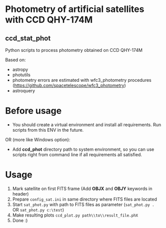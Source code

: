 Photometry of artificial satellites with CCD QHY-174M
===================
## ccd_stat_phot

Python scripts to process photometry obtained on CCD QHY-174M

Based on:
- astropy
- photutils
- photometry errors are estimated with wfc3_photometry procedures (https://github.com/spacetelescope/wfc3_photometry)
- astroquery

# Before usage
* You should create a virtual environment and install all requirements.
Run scripts from this ENV in the future.

OR (more like Windows option):

* Add **ccd_phot** directory path to system environment, so you can use scripts right from command line if all requirements all satisfied. 

# Usage
1. Mark satellite on first FITS frame (Add **OBJX** and **OBJY** keywords in header)
2. Prepare `config_sat.ini` in same directory where FITS files are located
3. Start `sat_phot.py` with path to FITS files as parameter (`sat_phot.py . ` OR `sat_phot.py c:\test`)
4. Make resulting plots `ccd_plot.py path\\to\\result_file.phX`
5. Done :)
